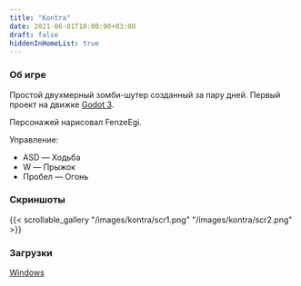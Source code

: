 ```yaml
---
title: "Kontra"
date: 2021-06-01T10:00:00+03:00
draft: false
hiddenInHomeList: true
---
```


### Об игре
Простой двухмерный зомби-шутер созданный за пару дней. Первый проект на движке [Godot 3](https://godotengine.org).

Персонажей нарисовал FenzeEgi.

Управление:
- ASD — Ходьба
- W — Прыжок
- Пробел — Огонь

### Скриншоты
{{< scrollable_gallery "/images/kontra/scr1.png" "/images/kontra/scr2.png" >}}

### Загрузки
[Windows](https://storage.googleapis.com/sage-momentum-140108.appspot.com/kontra.exe)
